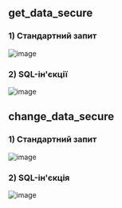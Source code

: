 ## get_data_secure

### 1) Стандартний запит

![image](https://github.com/oleksandrblazhko/ai-192-tarasenko/assets/81381951/bd2398ab-32ce-4eea-9629-d97c290622d7)

### 2) SQL-ін'єкції

![image](https://github.com/oleksandrblazhko/ai-192-tarasenko/assets/81381951/b38fa24b-f2eb-4549-8d7e-ae7b6d6454b5)

## change_data_secure

### 1) Стандартний запит

![image](https://github.com/oleksandrblazhko/ai-192-tarasenko/assets/81381951/6bf4e71f-19c0-441c-b855-60d8a59dc7fc)

### 2) SQL-ін'єкція

![image](https://github.com/oleksandrblazhko/ai-192-tarasenko/assets/81381951/4bdafd74-fb17-4eec-babc-f1f299a94e9c)
